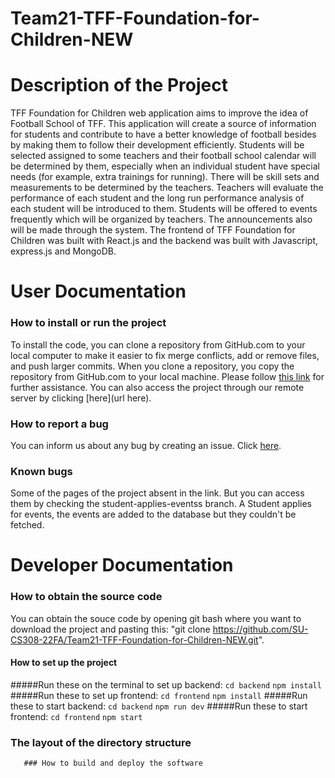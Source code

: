 # Team21-TFF-Foundation-for-Children-NEW

# Description of the Project
TFF Foundation for Children web application aims to improve the idea of Football School of TFF. This application will create a source of information for students and contribute to have a better knowledge of football besides by making them to follow their development efficiently. Students will be selected assigned to some teachers and their football school calendar will be determined by them, especially when an individual student have special needs (for example, extra trainings for running). There will be skill sets and measurements to be determined by the teachers. Teachers will evaluate the performance of each student and the long run performance analysis of each student will be introduced to them. Students will be offered to events frequently which will be organized by teachers. The announcements also will be
made through the system. 
The frontend of TFF Foundation for Children was built with React.js and the backend was built with Javascript, express.js and MongoDB.

# User Documentation
   ### How to install or run the project
   To install the code, you can clone a repository from GitHub.com to your local computer to make it easier to fix merge conflicts, add or remove files, and push        larger commits. When you clone a repository, you copy the repository from GitHub.com to your local machine. Please follow [this link](https://docs.github.com/en/repositories/creating-and-managing-repositories/cloning-a-repository#cloning-a-repository)                            for further assistance. 
   You can also access the project through our remote server by clicking [here](url here).
   ### How to report a bug
   You can inform us about any bug by creating an issue. Click [here](https://github.com/SU-CS308-22FA/Team21-TFF-Foundation-for-Children-NEW/issues).
   ### Known bugs
   Some of the pages of the project absent in the link. But you can access them by checking the student-applies-eventss branch.
   A Student applies for events, the events are added to the database but they couldn't be fetched.
   
   
# Developer Documentation
   ### How to obtain the source code
   You can obtain the souce code by opening git bash where you want to download the project and pasting this:
   "git clone https://github.com/SU-CS308-22FA/Team21-TFF-Foundation-for-Children-NEW.git".
   
   #### How to set up the project
   #####Run these on the terminal to set up backend:
   	`cd backend`
      `npm install`
   #####Run these to set up frontend:
      `cd frontend`
      `npm install`
   #####Run these to start backend:
      `cd backend`
      `npm run dev`
   #####Run these to start frontend:
      `cd frontend`
      `npm start`
   ### The layout of the directory structure
   
       ### How to build and deploy the software
